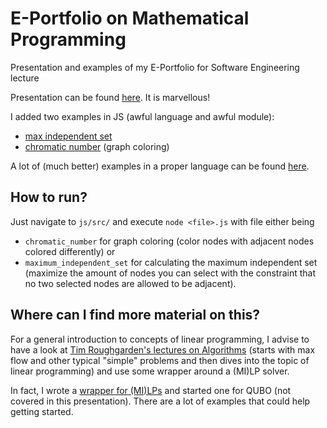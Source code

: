# E-Portfolio on Mathematical Programming
Presentation and examples of my E-Portfolio for Software Engineering lecture

Presentation can be found [here](https://github.com/keksklauer4/EPortfolioMathematicalProgramming/blob/master/presentation/julien_se_presentation.pdf). It is marvellous!

I added two examples in JS (awful language and awful module):
- [max independent set](https://github.com/keksklauer4/EPortfolioMathematicalProgramming/blob/master/js/src/maximum_independent_set.js)
- [chromatic number](https://github.com/keksklauer4/EPortfolioMathematicalProgramming/blob/master/js/src/chromatic_number.js) (graph coloring)

A lot of (much better) examples in a proper language can be found [here](https://github.com/keksklauer4/SCIP_Wrapper).

## How to run?
Just navigate to ```js/src/``` and execute ```node <file>.js``` with file either being
- ```chromatic_number``` for graph coloring (color nodes with adjacent nodes colored differently) or
- ```maximum_independent_set``` for calculating the maximum independent set (maximize the amount of nodes you can select with the constraint that no two selected nodes are allowed to be adjacent).

## Where can I find more material on this?
For a general introduction to concepts of linear programming, I advise to have a look at [Tim Roughgarden's lectures on Algorithms](https://youtube.com/playlist?list=PLEGCF-WLh2RJh2yDxlJJjnKswWdoO8gAc) (starts with max flow and other typical "simple" problems and then dives into the topic of linear programming) and use some wrapper around a (MI)LP solver.

In fact, I wrote a [wrapper for (MI)LPs](https://github.com/keksklauer4/SCIP_Wrapper) and started one for QUBO (not covered in this presentation). There are a lot of examples that could help getting started.
